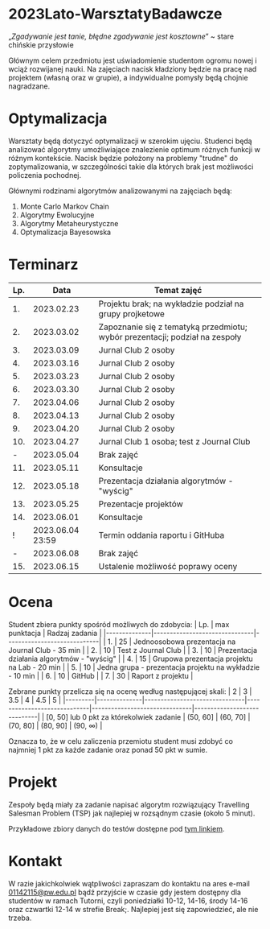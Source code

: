 # 2023Lato-WarsztatyBadawcze

„*Zgadywanie jest tanie, błędne zgadywanie jest kosztowne*” ~ stare chińskie przysłowie

Głównym celem przedmiotu jest uświadomienie studentom ogromu nowej i wciąż rozwijanej nauki. Na zajęciach nacisk kładziony będzie na pracę nad projektem (własną oraz w grupie), a indywidualne pomysły będą chojnie nagradzane.

# Optymalizacja

Warsztaty będą dotyczyć optymalizacji w szerokim ujęciu. Studenci będą analizować algorytmy umożliwiające znalezienie optimum różnych funkcji w różnym kontekście. Nacisk będzie położony na problemy "trudne" do zoptymalizowania, w szczególności takie dla których brak jest możliwości policzenia pochodnej.

Głównymi rodzinami algorytmów analizowanymi na zajęciach będą:
1. Monte Carlo Markov Chain
2. Algorytmy Ewolucyjne
3. Algorytmy Metaheurystyczne
4. Optymalizacja Bayesowska

# Terminarz

|        Lp.        |Data                          |Temat zajęć                         |
|--------------|-------------------------------|-----------------------------|
|1.|2023.02.23|Projektu brak; na wykładzie podział na grupy projketowe|
|2.|2023.03.02|Zapoznanie się z tematyką przedmiotu; wybór prezentacji; podział na zespoły|
|3.|2023.03.09|Jurnal Club 2 osoby|
|4.|2023.03.16|Jurnal Club 2 osoby|
|5.|2023.03.23|Jurnal Club 2 osoby|
|6.|2023.03.30|Jurnal Club 2 osoby|
|7.|2023.04.06|Jurnal Club 2 osoby|
|8.|2023.04.13|Jurnal Club 2 osoby|
|9.|2023.04.20|Jurnal Club 2 osoby|
|10.|2023.04.27|Jurnal Club 1 osoba; test z Journal Club|
|-|2023.05.04|Brak zajęć|
|11.|2023.05.11|Konsultacje|
|12.|2023.05.18|Prezentacja działania algorytmów - "wyścig"|
|13.|2023.05.25|Prezentacje projektów|
|14.|2023.06.01|Konsultacje|
|!|2023.06.04 23:59|Termin oddania raportu i GitHuba|
|-|2023.06.08|Brak zajęć|
|15.|2023.06.15|Ustalenie możliwość poprawy oceny|

# Ocena

Student zbiera punkty spośród możliwych do zdobycia:
| Lp. | max punktacja | Radzaj zadania |
|--------------|-------------------------------|-----------------------------|
| 1. | 25 | Jednoosobowa prezentacja na Journal Club - 35 min |
| 2. | 10 | Test z Journal Club |
| 3. | 10 | Prezentacja działania algorytmów - "wyścig" |
| 4. | 15 | Grupowa prezentacja projektu na Lab - 20 min |
| 5. | 10 | Jedna grupa - prezentacja projektu na wykładzie - 10 min |
| 6. | 10 | GitHub |
| 7. | 30 | Raport z projektu |

Zebrane punkty przelicza się na ocenę według następującej skali:
| 2 | 3 | 3.5 | 4 | 4.5 | 5 |
|---------|--------------|-------------------------------|-----------------------------|-------------------------------|-----------------------------|
| [0, 50] lub 0 pkt za którekolwiek zadanie | (50, 60] | (60, 70] | (70, 80] | (80, 90] | (90, $\infty$) |

Oznacza to, że w celu zaliczenia przemiotu student musi zdobyć co najmniej 1 pkt za każde zadanie oraz ponad 50 pkt w sumie.

# Projekt

Zespoły będą miały za zadanie napisać algorytm rozwiązujący Travelling Salesman Problem (TSP) jak najlepiej w rozsądnym czasie (około 5 minut).

Przykładowe zbiory danych do testów dostępne pod [tym linkiem](http://comopt.ifi.uni-heidelberg.de/software/TSPLIB95/atsp/).

# Kontakt

W razie jakichkolwiek wątpliwości zapraszam do kontaktu na ares e-mail 01142115@pw.edu.pl bądź przyjście w czasie gdy jestem dostępny dla studentów w ramach Tutorni, czyli poniedziałki 10-12, 14-16, środy 14-16 oraz czwartki 12-14 w strefie Break;. Najlepiej jest się zapowiedzieć, ale nie trzeba.

